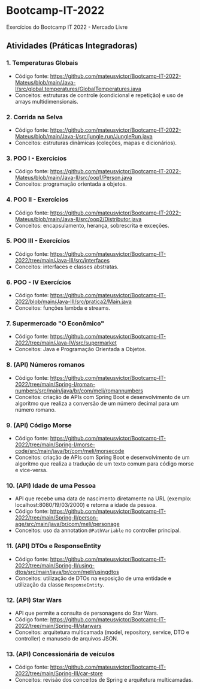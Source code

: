 # Bootcamp-IT-2022
Exercícios do Bootcamp IT 2022 - Mercado Livre

## Atividades (Práticas Integradoras)

### 1. Temperaturas Globais
- Código fonte: https://github.com/mateusvictor/Bootcamp-IT-2022-Mateus/blob/main/Java-I/src/global.temperatures/GlobalTemperatures.java
- Conceitos: estruturas de controle (condicional e repetição) e uso de arrays multidimensionais.

### 2. Corrida na Selva
- Código fonte: https://github.com/mateusvictor/Bootcamp-IT-2022-Mateus/blob/main/Java-I/src/jungle.run/JungleRun.java
- Conceitos: estruturas dinâmicas (coleções, mapas e dicionários).

### 3. POO I - Exercícios
- Código fonte: https://github.com/mateusvictor/Bootcamp-IT-2022-Mateus/blob/main/Java-II/src/oop1/Person.java
- Conceitos: programação orientada a objetos.

### 4. POO II - Exercícios
- Código fonte: https://github.com/mateusvictor/Bootcamp-IT-2022-Mateus/blob/main/Java-II/src/oop2/Distributor.java
- Conceitos: encapsulamento, herança, sobrescrita e exceções.

### 5. POO III - Exercícios
- Código fonte: https://github.com/mateusvictor/Bootcamp-IT-2022/tree/main/Java-III/src/interfaces
- Conceitos: interfaces e classes abstratas.

### 6. POO - IV Exercícios
- Código fonte: https://github.com/mateusvictor/Bootcamp-IT-2022/blob/main/Java-III/src/pratica2/Main.java
- Conceitos: funções lambda e streams.

### 7. Supermercado "O Econômico"
- Código fonte: https://github.com/mateusvictor/Bootcamp-IT-2022/tree/main/Java-IV/src/supermarket
- Conceitos: Java e Programação Orientada a Objetos.

### 8. (API) Números romanos
- Código fonte: https://github.com/mateusvictor/Bootcamp-IT-2022/tree/main/Spring-I/roman-numbers/src/main/java/br/com/meli/romannumbers
- Conceitos: criação de APIs com Spring Boot e desenvolvimento de um algoritmo que realiza a conversão de um número decimal para um número romano.

### 9. (API) Código Morse
- Código fonte: https://github.com/mateusvictor/Bootcamp-IT-2022/tree/main/Spring-I/morse-code/src/main/java/br/com/meli/morsecode
- Conceitos: criação de APIs com Spring Boot e desenvolvimento de um algoritmo que realiza a tradução de um texto comum para código morse e vice-versa.

### 10. (API) Idade de uma Pessoa
- API que recebe uma data de nascimento diretamente na URL (exemplo: localhost:8080/19/03/2000) e retorna a idade da pessoa.
- Código fonte: https://github.com/mateusvictor/Bootcamp-IT-2022/tree/main/Spring-II/person-age/src/main/java/br/com/meli/personage
- Conceitos: uso da annotation ```@PathVariable``` no controller principal.

### 11. (API) DTOs e ResponseEntity
- Código fonte: https://github.com/mateusvictor/Bootcamp-IT-2022/tree/main/Spring-II/using-dtos/src/main/java/br/com/meli/usingdtos
- Conceitos: utilização de DTOs na exposição de uma entidade e utilização da classe ```ResponseEntity```.

### 12. (API) Star Wars
- API que permite a consulta de personagens do Star Wars.
- Código fonte: https://github.com/mateusvictor/Bootcamp-IT-2022/tree/main/Spring-III/starwars
- Conceitos: arquitetura multicamada (model, repository, service, DTO e controller) e manuseio de arquivos JSON.

### 13. (API) Concessionária de veículos
- Código fonte: https://github.com/mateusvictor/Bootcamp-IT-2022/tree/main/Spring-III/car-store
- Conceitos: revisão dos conceitos de Spring e arquitetura multicamadas.